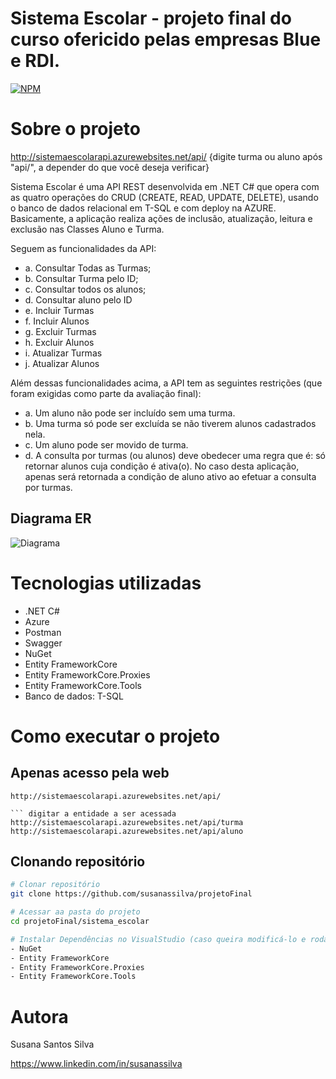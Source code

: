 # Sistema Escolar - projeto final do curso ofericido pelas empresas Blue e RDI.

[![NPM](https://img.shields.io/npm/l/react)](https://github.com/susanassilva/projetoFinal/blob/main/LICENCE) 

# Sobre o projeto

http://sistemaescolarapi.azurewebsites.net/api/ {digite turma ou aluno após "api/", a depender do que você deseja verificar}

Sistema Escolar é uma API REST desenvolvida em .NET C# que opera com as quatro operações do CRUD (CREATE, READ, UPDATE, DELETE), usando o banco de dados relacional em T-SQL e com deploy na AZURE. Basicamente, a aplicação realiza ações de inclusão, atualização, leitura e exclusão nas Classes Aluno e Turma.

Seguem as funcionalidades da API:
- a. Consultar Todas as Turmas;
- b. Consultar Turma pelo ID;
- c. Consultar todos os alunos;
- d. Consultar aluno pelo ID
- e. Incluir Turmas
- f. Incluir Alunos
- g. Excluir Turmas
- h. Excluir Alunos
- i. Atualizar Turmas
- j. Atualizar Alunos

Além dessas funcionalidades acima, a API tem as seguintes restrições (que foram exigidas como parte da avaliação final):
- a. Um aluno não pode ser incluído sem uma turma.
- b. Uma turma só pode ser excluída se não tiverem alunos cadastrados nela.
- c. Um aluno pode ser movido de turma.
- d. A consulta por turmas (ou alunos) deve obedecer uma regra que é: só retornar alunos cuja condição é ativa(o). No caso desta aplicação, apenas será retornada a condição de aluno ativo ao efetuar a consulta por turmas.


## Diagrama ER 
![Diagrama]()

# Tecnologias utilizadas

- .NET C#
- Azure
- Postman
- Swagger
- NuGet
- Entity FrameworkCore
- Entity FrameworkCore.Proxies
- Entity FrameworkCore.Tools
- Banco de dados: T-SQL

# Como executar o projeto

## Apenas acesso pela web

``` acessar o site
http://sistemaescolarapi.azurewebsites.net/api/

``` digitar a entidade a ser acessada
http://sistemaescolarapi.azurewebsites.net/api/turma
http://sistemaescolarapi.azurewebsites.net/api/aluno
```

## Clonando repositório

```bash
# Clonar repositório
git clone https://github.com/susanassilva/projetoFinal

# Acessar aa pasta do projeto
cd projetoFinal/sistema_escolar

# Instalar Dependências no VisualStudio (caso queira modificá-lo e rodar em sua máquina)
- NuGet
- Entity FrameworkCore
- Entity FrameworkCore.Proxies
- Entity FrameworkCore.Tools

```

# Autora

Susana Santos Silva

https://www.linkedin.com/in/susanassilva

